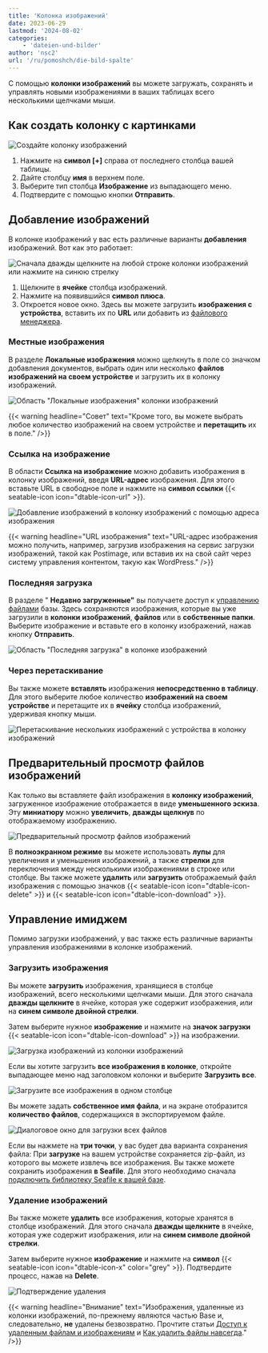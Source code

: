 ```yaml
---
title: 'Колонка изображений'
date: 2023-06-29
lastmod: '2024-08-02'
categories:
    - 'dateien-und-bilder'
author: 'nsc2'
url: '/ru/pomoshch/die-bild-spalte'
---
```


С помощью **колонки изображений** вы можете загружать, сохранять и управлять новыми изображениями в ваших таблицах всего несколькими щелчками мыши.

## Как создать колонку с картинками

![Создайте колонку изображений](images/create-image-column.gif)

1. Нажмите на **символ \[+\]** справа от последнего столбца вашей таблицы.
2. Дайте столбцу **имя** в верхнем поле.
3. Выберите тип столбца **Изображение** из выпадающего меню.
4. Подтвердите с помощью кнопки **Отправить**.

## Добавление изображений

В колонке изображений у вас есть различные варианты **добавления** изображений. Вот как это работает:

![Сначала дважды щелкните на любой строке колонки изображений или нажмите на синюю стрелку](images/open-image-column.png)

1. Щелкните в **ячейке** столбца изображений.
2. Нажмите на появившийся **символ плюса**.
3. Откроется новое окно. Здесь вы можете загрузить **изображения с устройства**, вставить их по **URL** или добавить из [файлового менеджера](https://seatable.io/ru/docs/dateien-und-bilder/das-dateimanagement-einer-base/).

### Местные изображения

В разделе **Локальные изображения** можно щелкнуть в поле со значком добавления документов, выбрать один или несколько **файлов изображений на своем устройстве** и загрузить их в колонку изображений.

![Область "Локальные изображения" колонки изображений](images/image-column-local-images.png)

{{< warning  headline="Совет"  text="Кроме того, вы можете выбрать любое количество изображений на своем устройстве и **перетащить** их в поле." />}}

### Ссылка на изображение

В области **Ссылка на изображение** можно добавить изображения в колонку изображений, введя **URL-адрес** изображения. Для этого вставьте URL в свободное поле и нажмите на **символ ссылки** {{< seatable-icon icon="dtable-icon-url" >}}.

![Добавление изображений в колонку изображений с помощью адреса изображения ](images/image-link-image-column.png)

{{< warning  headline="URL изображения"  text="URL-адрес изображения можно получить, например, загрузив изображения на сервис загрузки изображений, такой как Postimage, или вставив их на свой сайт через систему управления контентом, такую как WordPress." />}}

### Последняя загрузка

В разделе " **Недавно загруженные"** вы получаете доступ к [управлению файлами](https://seatable.io/ru/docs/dateien-und-bilder/das-dateimanagement-einer-base/) базы. Здесь сохраняются изображения, которые вы уже загрузили в **колонки** **изображений**, **файлов** или в **собственные папки**. Выберите изображение и вставьте его в колонку изображений, нажав кнопку **Отправить**.

![Область "Последняя загрузка" в колонке изображений](images/recently-uploaded-images-image-column.png)

### Через перетаскивание

Вы также можете **вставлять** изображения **непосредственно в таблицу**. Для этого выберите любое количество **изображений на своем устройстве** и перетащите их в **ячейку** столбца изображений, удерживая кнопку мыши.

![Перетаскивание нескольких изображений с устройства в колонку изображений](images/drag-and-drop-files-into-file-column.gif)

## Предварительный просмотр файлов изображений

Как только вы вставляете файл изображения в **колонку изображений**, загруженное изображение отображается в виде **уменьшенного эскиза**. Эту **миниатюру** можно **увеличить**, **дважды щелкнув** по отображаемому изображению.

![Предварительный просмотр файлов изображений](images/Vorschau-von-Bilddateien.gif)

В **полноэкранном режиме** вы можете использовать **лупы** для увеличения и уменьшения изображений, а также **стрелки** для переключения между несколькими изображениями в строке или столбце. Вы также можете **удалить** или **загрузить** отображаемый файл изображения с помощью значков {{< seatable-icon icon="dtable-icon-delete" >}} и {{< seatable-icon icon="dtable-icon-download" >}}.

## Управление имиджем

Помимо загрузки изображений, у вас также есть различные варианты управления изображениями в колонке изображений.

### Загрузить изображения

Вы можете **загрузить** изображения, хранящиеся в столбце изображений, всего несколькими щелчками мыши. Для этого сначала **дважды щелкните** в ячейке, которая уже содержит изображения, _или_ на **синем символе двойной стрелки**.

Затем выберите нужное **изображение** и нажмите на **значок загрузки** {{< seatable-icon icon="dtable-icon-download" >}} на изображении.

![Загрузка изображений из колонки изображений](images/Dana-White.jpg)

Если вы хотите загрузить **все изображения в колонке**, откройте выпадающее меню над заголовком колонки и выберите **Загрузить все**.

![Загрузите все изображения в одном столбце](images/Download-all-images.png)

Вы можете задать **собственное имя файла**, и на экране отобразится **количество файлов**, содержащихся в экспортируемом файле.

![Диалоговое окно для загрузки всех файлов](images/Download-all-files-dialog.png)

Если вы нажмете на **три точки**, у вас будет два варианта сохранения файла: При **загрузке** на вашем устройстве сохраняется zip-файл, из которого вы можете извлечь все изображения. Вы также можете сохранить изображения **в Seafile**. Для этого необходимо сначала [подключить библиотеку Seafile к вашей базе](https://seatable.io/ru/docs/integrationen-innerhalb-von-seatable/eine-seafile-bibliothek-an-seatable-anbinden/).

### Удаление изображений

Вы также можете **удалить** все изображения, которые хранятся в столбце изображений. Для этого сначала **дважды щелкните** в ячейке, которая уже содержит изображения, _или_ на **синем символе двойной стрелки**.

Затем выберите нужное **изображение** и нажмите на **символ** {{< seatable-icon icon="dtable-icon-x" color="grey" >}}. Подтвердите процесс, нажав на **Delete**.

![Подтверждение удаления](images/confirm-delete.jpg)

{{< warning  headline="Внимание"  text="Изображения, удаленные из колонки изображений, по-прежнему являются частью Base и, следовательно, **не** удалены безвозвратно. Прочтите статьи [Доступ к удаленным файлам и изображениям](https://seatable.io/ru/docs/datei-und-bildanhaenge/zugriff-auf-geloeschte-anhaenge/) и [Как удалить файлы навсегда](https://seatable.io/ru/docs/datei-und-bildanhaenge/wie-man-anhaenge-dauerhaft-entfernt/)." />}}
